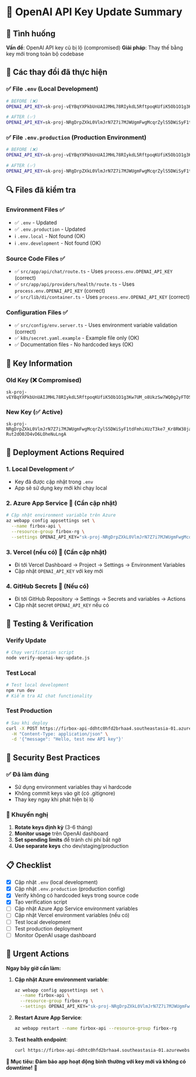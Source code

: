 # 🔐 OpenAI API Key Update Summary

## 🚨 Tình huống

**Vấn đề**: OpenAI API key cũ bị lộ (compromised)
**Giải pháp**: Thay thế bằng key mới trong toàn bộ codebase

## 🔧 Các thay đổi đã thực hiện

### ✅ **File `.env`** (Local Development)
```bash
# BEFORE (❌)
OPENAI_API_KEY=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

# AFTER (✅)
OPENAI_API_KEY=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
```

### ✅ **File `.env.production`** (Production Environment)
```bash
# BEFORE (❌)
OPENAI_API_KEY=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

# AFTER (✅)
OPENAI_API_KEY=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
```

## 🔍 Files đã kiểm tra

### **Environment Files** ✅
- ✅ `.env` - Updated
- ✅ `.env.production` - Updated  
- ℹ️ `.env.local` - Not found (OK)
- ℹ️ `.env.development` - Not found (OK)

### **Source Code Files** ✅
- ✅ `src/app/api/chat/route.ts` - Uses `process.env.OPENAI_API_KEY` (correct)
- ✅ `src/app/api/providers/health/route.ts` - Uses `process.env.OPENAI_API_KEY` (correct)
- ✅ `src/lib/di/container.ts` - Uses `process.env.OPENAI_API_KEY` (correct)

### **Configuration Files** ✅
- ✅ `src/config/env.server.ts` - Uses environment variable validation (correct)
- ✅ `k8s/secret.yaml.example` - Example file only (OK)
- ✅ Documentation files - No hardcoded keys (OK)

## 🎯 Key Information

### **Old Key** (❌ Compromised)
```
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
```

### **New Key** (✅ Active)
```
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
```

## 🚀 Deployment Actions Required

### **1. Local Development** ✅
- Key đã được cập nhật trong `.env`
- App sẽ sử dụng key mới khi chạy local

### **2. Azure App Service** 🔄 (Cần cập nhật)
```bash
# Cập nhật environment variable trên Azure
az webapp config appsettings set \
  --name firbox-api \
  --resource-group firbox-rg \
  --settings OPENAI_API_KEY="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"
```

### **3. Vercel (nếu có)** 🔄 (Cần cập nhật)
- Đi tới Vercel Dashboard → Project → Settings → Environment Variables
- Cập nhật `OPENAI_API_KEY` với key mới

### **4. GitHub Secrets** 🔄 (Nếu có)
- Đi tới GitHub Repository → Settings → Secrets and variables → Actions
- Cập nhật secret `OPENAI_API_KEY` nếu có

## 🧪 Testing & Verification

### **Verify Update**
```bash
# Chạy verification script
node verify-openai-key-update.js
```

### **Test Local**
```bash
# Test local development
npm run dev
# Kiểm tra AI chat functionality
```

### **Test Production**
```bash
# Sau khi deploy
curl -X POST https://firbox-api-ddhtc0hfd2brhaa4.southeastasia-01.azurewebsites.net/api/chat \
  -H "Content-Type: application/json" \
  -d '{"message": "Hello, test new API key"}'
```

## 🔐 Security Best Practices

### **✅ Đã làm đúng**
- Sử dụng environment variables thay vì hardcode
- Không commit keys vào git (có .gitignore)
- Thay key ngay khi phát hiện bị lộ

### **🎯 Khuyến nghị**
1. **Rotate keys định kỳ** (3-6 tháng)
2. **Monitor usage** trên OpenAI dashboard
3. **Set spending limits** để tránh chi phí bất ngờ
4. **Use separate keys** cho dev/staging/production

## 📋 Checklist

- [x] Cập nhật `.env` (local development)
- [x] Cập nhật `.env.production` (production config)
- [x] Verify không có hardcoded keys trong source code
- [x] Tạo verification script
- [ ] Cập nhật Azure App Service environment variables
- [ ] Cập nhật Vercel environment variables (nếu có)
- [ ] Test local development
- [ ] Test production deployment
- [ ] Monitor OpenAI usage dashboard

## 🚨 Urgent Actions

**Ngay bây giờ cần làm:**

1. **Cập nhật Azure environment variable**:
   ```bash
   az webapp config appsettings set \
     --name firbox-api \
     --resource-group firbox-rg \
     --settings OPENAI_API_KEY="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"
   ```

2. **Restart Azure App Service**:
   ```bash
   az webapp restart --name firbox-api --resource-group firbox-rg
   ```

3. **Test health endpoint**:
   ```bash
   curl https://firbox-api-ddhtc0hfd2brhaa4.southeastasia-01.azurewebsites.net/api/health
   ```

**🎯 Mục tiêu: Đảm bảo app hoạt động bình thường với key mới và không có downtime!** 🔐
